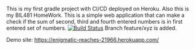 This is my first gradle project with CI/CD deployed on Heroku. Also this is my BIL481 HomeWork. This is a simple web application that can make a check if the sum of second, third and fourth entered numbers is in first entered set of numbers.
[![Build Status](https://travis-ci.com/okarahan-bot/Hw1Part2WebApp.svg?branch=main)](https://travis-ci.com/okarahan-bot/Hw1Part2WebApp)
Branch feature/xyz is added.

Demo site: https://enigmatic-reaches-21966.herokuapp.com/
